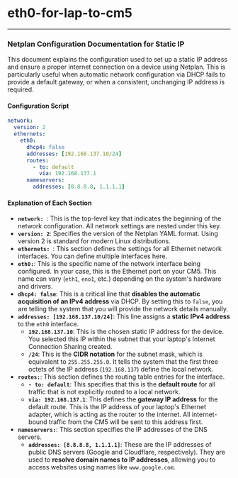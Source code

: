 # eth0-for-lap-to-cm5

-----

### Netplan Configuration Documentation for Static IP

This document explains the configuration used to set up a static IP address and ensure a proper internet connection on a device using Netplan. This is particularly useful when automatic network configuration via DHCP fails to provide a default gateway, or when a consistent, unchanging IP address is required.

#### **Configuration Script**

```yaml
network:
  version: 2
  ethernets:
    eth0:
      dhcp4: false
      addresses: [192.168.137.10/24]
      routes:
        - to: default
          via: 192.168.137.1
      nameservers:
        addresses: [8.8.8.8, 1.1.1.1]
```

#### **Explanation of Each Section**

  * **` network:  `**: This is the top-level key that indicates the beginning of the network configuration. All network settings are nested under this key.
  * **`version: 2`**: Specifies the version of the Netplan YAML format. Using version 2 is standard for modern Linux distributions.
  * **` ethernets:  `**: This section defines the settings for all Ethernet network interfaces. You can define multiple interfaces here.
  * **`eth0:`**: This is the specific name of the network interface being configured. In your case, this is the Ethernet port on your CM5. This name can vary (`eth1`, `eno1`, etc.) depending on the system's hardware and drivers.
  * **`dhcp4: false`**: This is a critical line that **disables the automatic acquisition of an IPv4 address** via DHCP. By setting this to `false`, you are telling the system that you will provide the network details manually.
  * **`addresses: [192.168.137.10/24]`**: This line assigns a **static IPv4 address** to the `eth0` interface.
      * **`192.168.137.10`**: This is the chosen static IP address for the device. You selected this IP within the subnet that your laptop's Internet Connection Sharing created.
      * **`/24`**: This is the **CIDR notation** for the subnet mask, which is equivalent to `255.255.255.0`. It tells the system that the first three octets of the IP address (`192.168.137`) define the local network.
  * **`routes:`**: This section defines the routing table entries for the interface.
      * **`- to: default`**: This specifies that this is the **default route** for all traffic that is not explicitly routed to a local network.
      * **`via: 192.168.137.1`**: This defines the **gateway IP address** for the default route. This is the IP address of your laptop's Ethernet adapter, which is acting as the router to the internet. All internet-bound traffic from the CM5 will be sent to this address first.
  * **`nameservers:`**: This section specifies the IP addresses of the DNS servers.
      * **`addresses: [8.8.8.8, 1.1.1.1]`**: These are the IP addresses of public DNS servers (Google and Cloudflare, respectively). They are used to **resolve domain names to IP addresses**, allowing you to access websites using names like `www.google.com`.
